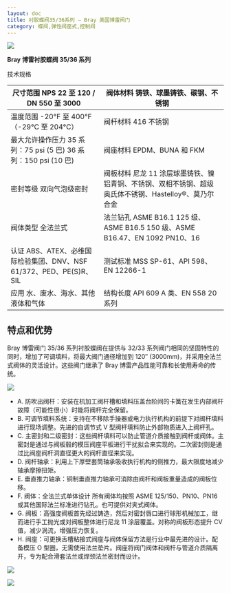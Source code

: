 ```yaml
---
layout: doc
title: 衬胶蝶阀35/36系列 – Bray 美国博雷阀门
category: 蝶阀,弹性阀座式,控制阀
---
```


![](/2022/10/download-8-1.png)

**Bray 博雷衬胶蝶阀 35/36 系列**

技术规格

| 尺寸范围 NPS 22 至 120 / DN 550 至 3000                             | 阀体材料 铸铁、球墨铸铁、碳钢、不锈钢                                                                 |
| ------------------------------------------------------------------- | ----------------------------------------------------------------------------------------------------- |
| 温度范围 \-20°F 至 400°F（-29°C 至 204°C）                          | 阀杆材料 416 不锈钢                                                                                   |
| 最大允许操作压力 35 系列：75 psi (5 巴) 36 系列：150 psi (10 巴)    | 阀座材料 EPDM、BUNA 和 FKM                                                                            |
| 密封等级 双向气泡级密封                                             | 阀板材料 尼龙 11 涂层球墨铸铁、镍铝青铜、不锈钢、双相不锈钢、超级奥氏体不锈钢、Hastelloy®、莫乃尔合金 |
| 阀体类型 全法兰式                                                   | 法兰钻孔 ASME B16.1 125 级、ASME B16.5 150 级、ASME B16.47、EN 1092 PN10、16                          |
| 认证 ABS、ATEX、必维国际检验集团、DNV、NSF 61/372、PED、PE(S)R、SIL | 测试标准 MSS SP-61、API 598、EN 12266-1                                                               |
| 应用 水、废水、海水、其他液体和气体                                 | 结构长度 API 609 A 类、EN 558 20 系列                                                                 |

## 特点和优势

Bray 博雷阀门 35/36 系列衬胶蝶阀在提供与 32/33 系列阀门相同的坚固特性的同时，增加了可调填料，将最大阀门通径增加到 120″ (3000mm)，并采用全法兰式阀体的灵活设计。这些阀门继承了 Bray 博雷产品性能可靠和长使用寿命的传统。

![](/2022/10/download-11-721x1024.png)

- A. 防吹出阀杆：安装在机加工阀杆槽和填料压盖台阶间的卡簧在发生内部阀杆故障（可能性很小）时能将阀杆完全保留。
- B. 可调节填料系统：支持在不移除手操器或电力执行机构的前提下对阀杆填料进行现场调整。先进的自调节式 V 型阀杆填料防止外部物质进入上阀杆孔。
- C. 主密封和二级密封：这些阀杆填料可以防止管道介质接触到阀杆或阀体。主密封是通过与阀板毂的模压阀座平板进行干扰拟合来实现的。二次密封则是通过比阀座阀杆洞直径更大的阀杆直径来实现。
- D. 阀杆轴承：利用上下厚壁套筒轴承吸收执行机构的侧推力，最大限度地减少轴承摩擦扭矩。
- E. 垂直推力轴承：铜制垂直推力轴承可消除由阀杆和阀板重量造成的阀板位移。
- F. 阀体：全法兰式单体设计 所有阀体均按照 ASME 125/150、PN10、PN16 或其他国际法兰标准进行钻孔。也可提供对夹式阀体。
- G. 阀板：高强度阀板首先经过铸造，然后对密封唇口进行球形机械加工，继而进行手工抛光或对阀板整体进行尼龙 11 涂层覆盖。对称的阀板形态提升 CV 值，减少涡流，增强压力恢复。
- H. 阀座：可更换舌槽粘接式阀座与阀体保留方法是行业中最先进的设计。配备模压 O 型圈，无需使用法兰垫片。阀座将阀门阀体和阀杆与管道介质隔离开，专为配合滑套法兰或焊颈法兰密封而设计。

![](/2022/10/%E6%88%AA%E5%B1%8F2022-10-24-%E4%B8%8B%E5%8D%884.51.52-1024x469.png)

![](/2022/10/%E6%88%AA%E5%B1%8F2022-10-24-%E4%B8%8B%E5%8D%884.52.09-1024x757.png)
